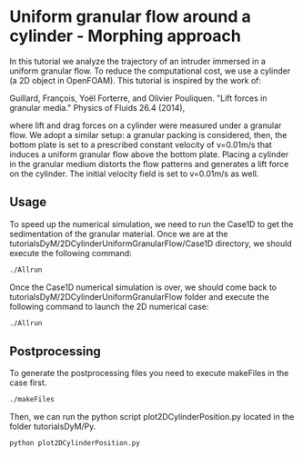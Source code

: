 Uniform granular flow around a cylinder - Morphing approach
 ============

In this tutorial we analyze  the trajectory of an intruder immersed in a uniform granular flow. To reduce the computational cost, we use a cylinder (a 2D object in OpenFOAM). This tutorial is inspired by the work of:

Guillard, François, Yoël Forterre, and Olivier Pouliquen. "Lift forces in granular media." Physics of Fluids 26.4 (2014),

where lift and drag forces on a cylinder were measured under a granular flow. We adopt a similar setup: a granular packing is considered, then, the bottom plate is set to a prescribed constant velocity of v=0.01m/s that induces a uniform granular flow above the bottom plate. Placing a cylinder in the granular medium distorts the flow patterns and generates a lift force on the cylinder. The initial velocity field is set to v=0.01m/s as well.



Usage
-----

To speed up the numerical simulation, we need to run the Case1D to get the sedimentation of the granular material. Once we are at the tutorialsDyM/2DCylinderUniformGranularFlow/Case1D directory, we should execute the following command:
```bash
./Allrun
```
Once the Case1D numerical simulation is over, we should come back to tutorialsDyM/2DCylinderUniformGranularFlow folder and execute the following command to launch the 2D numerical case:

```bash
./Allrun
```

Postprocessing
---------
To generate the postprocessing files you need to execute makeFiles in the case first. 

```bash
./makeFiles
```

Then, we can run the python script plot2DCylinderPosition.py located in the folder tutorialsDyM/Py.

```bash
python plot2DCylinderPosition.py
```
